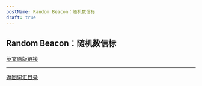 ```yaml
---
postName: Random Beacon：随机数信标
draft: true
---
```

## Random Beacon：随机数信标



[英文原版链接](https://wiki.internetcomputer.org/wiki/Glossary)

---
[返回词汇目录](../glossary)